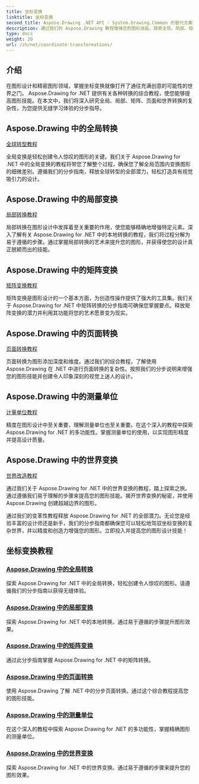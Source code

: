 ```yaml
---
title: 坐标变换
linktitle: 坐标变换
second_title: Aspose.Drawing .NET API - System.Drawing.Common 的替代方案
description: 通过我们的 Aspose.Drawing 教程增强您的图形技能。探索全局、局部、矩阵、页面和世界变换，掌握 .NET 中的精确图形。
type: docs
weight: 20
url: /zh/net/coordinate-transformations/
---
```


## 介绍

在图形设计和精密图形领域，掌握坐标变换就像打开了通往充满创意的可能性的世界之门。 Aspose.Drawing for .NET 提供有关各种转换的综合教程，使您能够提高图形技能。在本文中，我们将深入研究全局、局部、矩阵、页面和世界转换的复杂性，为您提供无缝学习体验的分步指导。

## Aspose.Drawing 中的全局转换
[全球转型教程](./global-transformation/)

全局变换是轻松创建令人惊叹的图形的关键。我们关于 Aspose.Drawing for .NET 中的全局变换的教程将带您了解整个过程，确保您了解全局范围内变换图形的细微差别。遵循我们的分步指南，释放全球转型的全部潜力，轻松打造具有视觉吸引力的设计。

## Aspose.Drawing 中的局部变换
[局部转换教程](./local-transformation/)

局部转换在图形设计中发挥着至关重要的作用，使您能够精确地增强特定元素。深入了解有关 Aspose.Drawing for .NET 中的本地转换的教程，我们将过程分解为易于遵循的步骤。通过掌握局部转换的艺术来提升您的图形，并获得使您的设计真正脱颖而出的技能。

## Aspose.Drawing 中的矩阵变换
[矩阵变换教程](./matrix-transformations/)

矩阵变换是图形设计的一个基本方面，为创造性操作提供了强大的工具集。我们关于 Aspose.Drawing for .NET 中矩阵转换的分步指南可确保您掌握要点。释放矩阵变换的潜力并利用其功能将您的艺术愿景变为现实。

## Aspose.Drawing 中的页面转换
[页面转换教程](./page-transformation/)

页面转换为图形添加深度和维度。通过我们的综合教程，了解使用 Aspose.Drawing 在 .NET 中进行页面转换的复杂性。按照我们的分步说明来增强您的图形技能并创建令人印象深刻的视觉上迷人的设计。

## Aspose.Drawing 中的测量单位
[计量单位教程](./units-of-measure/)

精度在图形设计中至关重要，理解测量单位也至关重要。在这个深入的教程中探索 Aspose.Drawing for .NET 的多功能性。掌握测量单位的使用，以实现图形精度并提高设计质量。

## Aspose.Drawing 中的世界变换
[世界改造教程](./world-transformation/)

通过我们关于 Aspose.Drawing for .NET 中的世界变换的教程，踏上探索之旅。通过遵循我们易于理解的步骤来提高您的图形技能。揭开世界变换的秘密，并使用 Aspose.Drawing 创建超越边界的图形。

通过我们的变革性教程释放 Aspose.Drawing for .NET 的全部潜力。无论您是经验丰富的设计师还是新手，我们的分步指南都确保您可以轻松地驾驭坐标变换的复杂世界，并以精度和创造力增强您的图形。立即投入并提高您的图形设计技能！
## 坐标变换教程
### [Aspose.Drawing 中的全局转换](./global-transformation/)
探索 Aspose.Drawing for .NET 中的全局转换，轻松创建令人惊叹的图形。请遵循我们的分步指南以获得无缝体验。
### [Aspose.Drawing 中的局部变换](./local-transformation/)
探索 Aspose.Drawing for .NET 中的本地转换。通过易于遵循的步骤提升图形效果。
### [Aspose.Drawing 中的矩阵变换](./matrix-transformations/)
通过此分步指南掌握 Aspose.Drawing for .NET 中的矩阵转换。
### [Aspose.Drawing 中的页面转换](./page-transformation/)
使用 Aspose.Drawing 了解 .NET 中的分步页面转换。通过这个综合教程提高您的图形技能。
### [Aspose.Drawing 中的测量单位](./units-of-measure/)
在这个深入的教程中探索 Aspose.Drawing for .NET 的多功能性，掌握精确图形的测量单位。
### [Aspose.Drawing 中的世界变换](./world-transformation/)
探索 Aspose.Drawing for .NET 中的世界变换。通过易于遵循的步骤来提升您的图形效果。